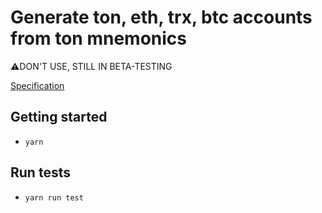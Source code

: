 # Generate ton, eth, trx, btc accounts from ton mnemonics
⚠️DON'T USE, STILL IN BETA-TESTING

[Specification](SPECIFICATION.md)

## Getting started
- `yarn`

## Run tests
- `yarn run test`
